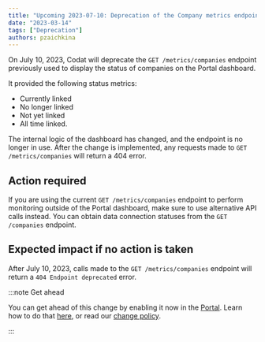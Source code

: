 ```yaml
---
title: "Upcoming 2023-07-10: Deprecation of the Company metrics endpoint"
date: "2023-03-14"
tags: ["Deprecation"]
authors: pzaichkina
---
```


On July 10, 2023, Codat will deprecate the `GET /metrics/companies` endpoint previously used to display the status of companies on the Portal dashboard. 

<!--truncate-->

It provided the following status metrics:
- Currently linked
- No longer linked
- Not yet linked
- All time linked. 

The internal logic of the dashboard has changed, and the endpoint is no longer in use. After the change is implemented, any requests made to `GET /metrics/companies` will return a 404 error. 

## Action required​

If you are using the current `GET /metrics/companies` endpoint to perform monitoring outside of the Portal dashboard, make sure to use alternative API calls instead. You can obtain data connection statuses from the `GET /companies` endpoint. 

## Expected impact if no action is taken​

After July 10, 2023, calls made to the `GET /metrics/companies` endpoint will return a `404 Endpoint deprecated` error.

:::note Get ahead

You can get ahead of this change by enabling it now in the [Portal](https://app.codat.io/developers/api-deprecations). Learn how to do that [here](https://docs.codat.io/other/portal/developers), or read our [change policy](https://docs.codat.io/introduction/change-policy).

:::